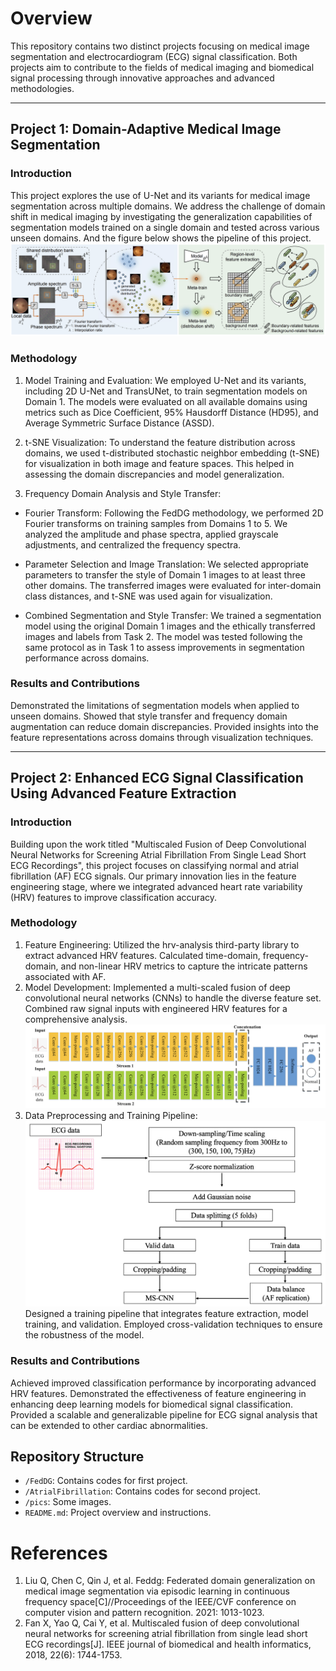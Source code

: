 # Overview
This repository contains two distinct projects focusing on medical image segmentation and electrocardiogram (ECG) signal classification. Both projects aim to contribute to the fields of medical imaging and biomedical signal processing through innovative approaches and advanced methodologies. 

------
## Project 1: Domain-Adaptive Medical Image Segmentation
### Introduction
This project explores the use of U-Net and its variants for medical image segmentation across multiple domains. We address the challenge of domain shift in medical imaging by investigating the generalization capabilities of segmentation models trained on a single domain and tested across various unseen domains. And the figure below shows the pipeline of this project.
![feddg](pics/feddg.png)

### Methodology
1. Model Training and Evaluation: We employed U-Net and its variants, including 2D U-Net and TransUNet, to train segmentation models on Domain 1. The models were evaluated on all available domains using metrics such as Dice Coefficient, 95% Hausdorff Distance (HD95), and Average Symmetric Surface Distance (ASSD).

2. t-SNE Visualization: To understand the feature distribution across domains, we used t-distributed stochastic neighbor embedding (t-SNE) for visualization in both image and feature spaces. This helped in assessing the domain discrepancies and model generalization.

3. Frequency Domain Analysis and Style Transfer:

* Fourier Transform: Following the FedDG methodology, we performed 2D Fourier transforms on training samples from Domains 1 to 5. We analyzed the amplitude and phase spectra, applied grayscale adjustments, and centralized the frequency spectra.

* Parameter Selection and Image Translation: We selected appropriate parameters to transfer the style of Domain 1 images to at least three other domains. The transferred images were evaluated for inter-domain class distances, and t-SNE was used again for visualization.

* Combined Segmentation and Style Transfer: We trained a segmentation model using the original Domain 1 images and the ethically transferred images and labels from Task 2. The model was tested following the same protocol as in Task 1 to assess improvements in segmentation performance across domains.

### Results and Contributions
Demonstrated the limitations of segmentation models when applied to unseen domains.
Showed that style transfer and frequency domain augmentation can reduce domain discrepancies.
Provided insights into the feature representations across domains through visualization techniques.

------
## Project 2: Enhanced ECG Signal Classification Using Advanced Feature Extraction
### Introduction
Building upon the work titled "Multiscaled Fusion of Deep Convolutional Neural Networks for Screening Atrial Fibrillation From Single Lead Short ECG Recordings", this project focuses on classifying normal and atrial fibrillation (AF) ECG signals. Our primary innovation lies in the feature engineering stage, where we integrated advanced heart rate variability (HRV) features to improve classification accuracy.

### Methodology


1. Feature Engineering:
Utilized the hrv-analysis third-party library to extract advanced HRV features.
Calculated time-domain, frequency-domain, and non-linear HRV metrics to capture the intricate patterns associated with AF.
2. Model Development:
Implemented a multi-scaled fusion of deep convolutional neural networks (CNNs) to handle the diverse feature set.
Combined raw signal inputs with engineered HRV features for a comprehensive analysis.
![](pics/network.png)
3. Data Preprocessing and Training Pipeline:
![](pics/pipeline.png)
Designed a training pipeline that integrates feature extraction, model training, and validation.
Employed cross-validation techniques to ensure the robustness of the model.
### Results and Contributions
Achieved improved classification performance by incorporating advanced HRV features.
Demonstrated the effectiveness of feature engineering in enhancing deep learning models for biomedical signal classification.
Provided a scalable and generalizable pipeline for ECG signal analysis that can be extended to other cardiac abnormalities.
## Repository Structure
* `/FedDG`: Contains codes for first project.
* `/AtrialFibrillation`: Contains codes for second project.
* `/pics`: Some images.
* `README.md`: Project overview and instructions.
<!-- requirements.txt: List of required Python packages. -->












# References
1. Liu Q, Chen C, Qin J, et al. Feddg: Federated domain generalization on medical image segmentation via episodic learning in continuous frequency space[C]//Proceedings of the IEEE/CVF conference on computer vision and pattern recognition. 2021: 1013-1023.
2. Fan X, Yao Q, Cai Y, et al. Multiscaled fusion of deep convolutional neural networks for screening atrial fibrillation from single lead short ECG recordings[J]. IEEE journal of biomedical and health informatics, 2018, 22(6): 1744-1753.